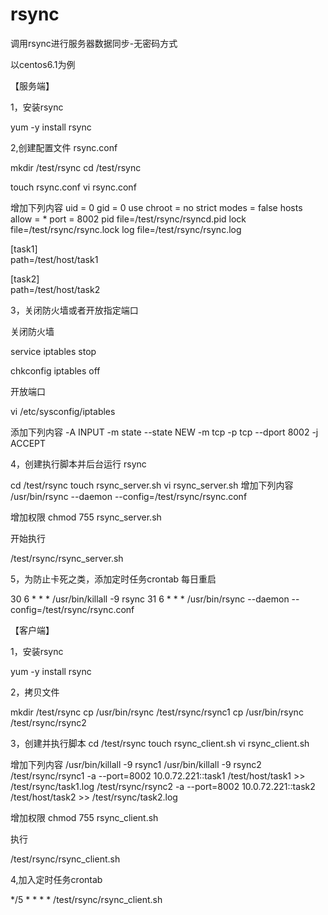 # rsync
调用rsync进行服务器数据同步-无密码方式

以centos6.1为例



【服务端】

1，安装rsync  

yum  -y install rsync

2,创建配置文件 rsync.conf

mkdir /test/rsync
cd /test/rsync

touch rsync.conf
vi  rsync.conf

增加下列内容
uid = 0
gid = 0
use chroot = no
strict modes = false
hosts allow = *
port = 8002
pid file=/test/rsync/rsyncd.pid
lock file=/test/rsync/rsync.lock
log file=/test/rsync/rsync.log

[task1]                         
path=/test/host/task1

[task2]                         
path=/test/host/task2

3，关闭防火墙或者开放指定端口

关闭防火墙 

service iptables stop  

chkconfig iptables off

开放端口 

vi /etc/sysconfig/iptables   

添加下列内容
-A INPUT -m state --state NEW -m tcp -p tcp --dport 8002 -j ACCEPT

4，创建执行脚本并后台运行 rsync

cd /test/rsync
touch rsync_server.sh
vi rsync_server.sh
增加下列内容
/usr/bin/rsync --daemon --config=/test/rsync/rsync.conf

增加权限
chmod 755 rsync_server.sh

开始执行

/test/rsync/rsync_server.sh
 
5，为防止卡死之类，添加定时任务crontab 每日重启

30 6  * * * /usr/bin/killall -9  rsync
31 6  * * * /usr/bin/rsync --daemon --config=/test/rsync/rsync.conf

【客户端】

1，安装rsync  

yum  -y install rsync

2，拷贝文件

mkdir /test/rsync
cp /usr/bin/rsync /test/rsync/rsync1
cp /usr/bin/rsync /test/rsync/rsync2

3，创建并执行脚本
cd /test/rsync
touch   rsync_client.sh
vi  rsync_client.sh

增加下列内容
/usr/bin/killall -9 rsync1
/usr/bin/killall -9 rsync2
/test/rsync/rsync1 -a --port=8002  10.0.72.221::task1 /test/host/task1 >> /test/rsync/task1.log
/test/rsync/rsync2 -a --port=8002  10.0.72.221::task2 /test/host/task2 >> /test/rsync/task2.log

增加权限
chmod 755 rsync_client.sh

执行 

/test/rsync/rsync_client.sh

4,加入定时任务crontab 

*/5 * * * * /test/rsync/rsync_client.sh
